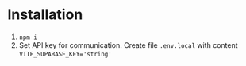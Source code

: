 # Installation
1. `npm i`
2. Set API key for communication. Create file `.env.local` with content `VITE_SUPABASE_KEY='string'`
